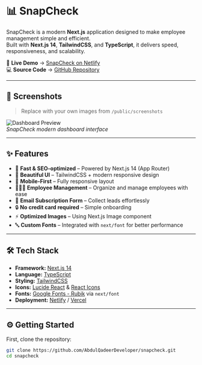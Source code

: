 # 📊 SnapCheck

SnapCheck is a modern **Next.js** application designed to make employee management simple and efficient.  
Built with **Next.js 14**, **TailwindCSS**, and **TypeScript**, it delivers speed, responsiveness, and scalability.  

🔗 **Live Demo** → [SnapCheck on Netlify](https://snapchecktool.netlify.app/)  
💻 **Source Code** → [GitHub Repository](https://github.com/AbdulQadeerDeveloper/snapcheck)

---

## 📸 Screenshots

> Replace with your own images from `/public/screenshots`

![Dashboard Preview](./public/screenshots/dashboard-preview.png)  
*SnapCheck modern dashboard interface*

---

## ✨ Features

- 🚀 **Fast & SEO-optimized** – Powered by Next.js 14 (App Router)  
- 🎨 **Beautiful UI** – TailwindCSS + modern responsive design  
- 📱 **Mobile-First** – Fully responsive layout  
- 🧑‍🤝‍🧑 **Employee Management** – Organize and manage employees with ease  
- 📧 **Email Subscription Form** – Collect leads effortlessly  
- 🔒 **No credit card required** – Simple onboarding  
- ⚡ **Optimized Images** – Using Next.js Image component  
- 🔤 **Custom Fonts** – Integrated with `next/font` for better performance  

---

## 🛠️ Tech Stack

- **Framework:** [Next.js 14](https://nextjs.org/)  
- **Language:** [TypeScript](https://www.typescriptlang.org/)  
- **Styling:** [TailwindCSS](https://tailwindcss.com/)  
- **Icons:** [Lucide React](https://lucide.dev/) & [React Icons](https://react-icons.github.io/react-icons/)  
- **Fonts:** [Google Fonts - Rubik](https://fonts.google.com/specimen/Rubik) via `next/font`  
- **Deployment:** [Netlify](https://www.netlify.com/) / [Vercel](https://vercel.com/)  

---

## ⚙️ Getting Started

First, clone the repository:

```bash
git clone https://github.com/AbdulQadeerDeveloper/snapcheck.git
cd snapcheck
